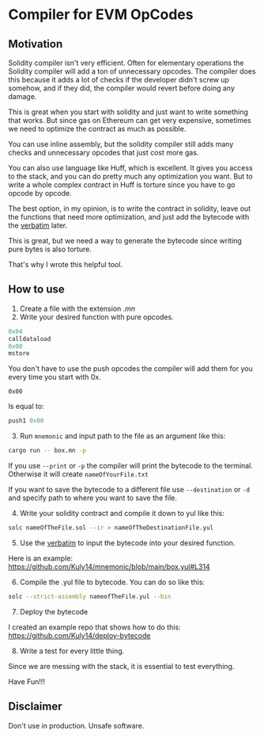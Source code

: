 # Compiler for EVM OpCodes

## Motivation

Solidity compiler isn't very efficient. Often for elementary operations the Solidity compiler will add a ton of unnecessary opcodes. The compiler does this because it adds a lot of checks if the developer didn't screw up somehow, and if they did, the compiler would revert before doing any damage.

This is great when you start with solidity and just want to write something that works. But since gas on Ethereum can get very expensive, sometimes we need to optimize the contract as much as possible.

You can use inline assembly, but the solidity compiler still adds many checks and unnecessary opcodes that just cost more gas.

You can also use language like Huff, which is excellent. It gives you access to the stack, and you can do pretty much any optimization you want. But to write a whole complex contract in Huff is torture since you have to go opcode by opcode.

The best option, in my opinion, is to write the contract in solidity, leave out the functions that need more optimization, and just add the bytecode with the [verbatim](https://docs.soliditylang.org/en/v0.8.17/yul.html#verbatim) later.

This is great, but we need a way to generate the bytecode since writing pure bytes is also torture.

That's why I wrote this helpful tool.

## How to use

1. Create a file with the extension _.mn_
2. Write your desired function with pure opcodes.

```rust
0x04
calldataload
0x00
mstore
```

You don't have to use the push opcodes the compiler will add them for you every time you start with 0x.

```
0x00
```

Is equal to:

```rust
push1 0x00
```

3. Run `mnemonic` and input path to the file as an argument like this:

```bash
cargo run -- box.mn -p
```

If you use `--print` or `-p` the compiler will print the bytecode to the terminal. Otherwise it will create `nameOfYourFile.txt`

If you want to save the bytecode to a different file use `--destination` or `-d` and specify path to where you want to save the file. 

4. Write your solidity contract and compile it down to yul like this:

```bash
solc nameOfTheFile.sol --ir > nameOfTheDestinationFile.yul
```

5. Use the [verbatim](https://docs.soliditylang.org/en/v0.8.17/yul.html#verbatim) to input the bytecode into your desired function.

Here is an example: https://github.com/Kuly14/mnemonic/blob/main/box.yul#L314

6. Compile the .yul file to bytecode. You can do so like this:

```bash
solc --strict-assembly nameofTheFile.yul --bin
```

7. Deploy the bytecode

I created an example repo that shows how to do this: https://github.com/Kuly14/deploy-bytecode

8. Write a test for every little thing.

Since we are messing with the stack, it is essential to test everything.

Have Fun!!!

## Disclaimer

Don't use in production. Unsafe software.
